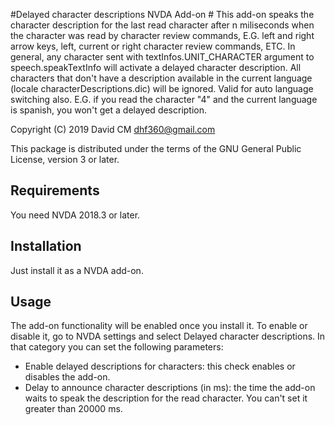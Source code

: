 #Delayed character descriptions NVDA Add-on #
This add-on speaks the character description for the last read character after n miliseconds when the character was read by character review commands, E.G. left and right arrow keys, left, current or right character review commands, ETC.
In general, any character sent with textInfos.UNIT_CHARACTER argument to speech.speakTextInfo will activate a delayed character description.
All characters that don't have a description available in the current language (locale characterDescriptions.dic) will be ignored. Valid for auto language switching also. E.G. if you read the character "4" and the current language is spanish, you won't get a delayed description.

Copyright (C) 2019 David CM <dhf360@gmail.com>

This package is distributed under the terms of the GNU General Public License, version 3 or later.

## Requirements
  You need NVDA 2018.3 or later.

## Installation
  Just install it as a NVDA add-on.

## Usage
  The add-on functionality will be enabled once you install it.
  To enable or disable it, go to NVDA settings and select Delayed character descriptions. In that category you can set the following parameters:

* Enable delayed descriptions for characters: this check enables or disables the add-on.
* Delay to announce  character descriptions (in ms): the time the add-on waits to speak the description for the read character. You can't set it greater than 20000 ms.